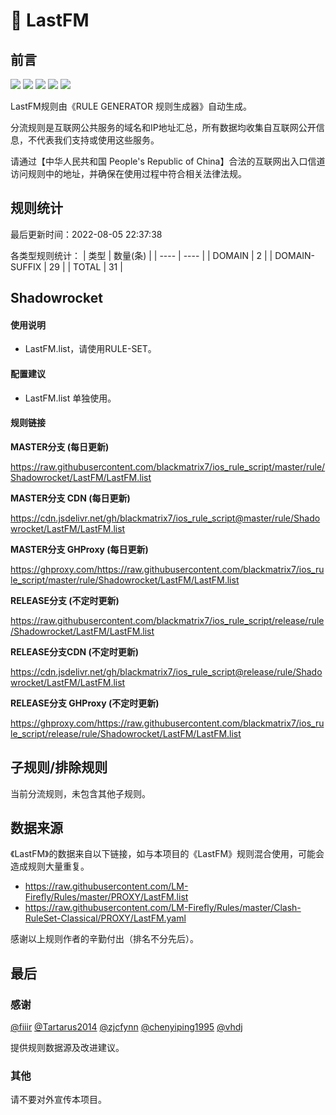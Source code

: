 # 🧸 LastFM

## 前言

![](https://shields.io/badge/-移除重复规则-ff69b4) ![](https://shields.io/badge/-DOMAIN与DOMAIN--SUFFIX合并-green) ![](https://shields.io/badge/-DOMAIN--SUFFIX间合并-critical) ![](https://shields.io/badge/-DOMAIN--SUFFIX与DOMAIN--KEYWORD合并-blue) ![](https://shields.io/badge/-IP--CIDR(6)合并-blueviolet) 

LastFM规则由《RULE GENERATOR 规则生成器》自动生成。

分流规则是互联网公共服务的域名和IP地址汇总，所有数据均收集自互联网公开信息，不代表我们支持或使用这些服务。

请通过【中华人民共和国 People's Republic of China】合法的互联网出入口信道访问规则中的地址，并确保在使用过程中符合相关法律法规。

## 规则统计

最后更新时间：2022-08-05 22:37:38

各类型规则统计：
| 类型 | 数量(条)  | 
| ---- | ----  |
| DOMAIN | 2  | 
| DOMAIN-SUFFIX | 29  | 
| TOTAL | 31  | 


## Shadowrocket 

#### 使用说明
- LastFM.list，请使用RULE-SET。

#### 配置建议
- LastFM.list 单独使用。

#### 规则链接
**MASTER分支 (每日更新)**

https://raw.githubusercontent.com/blackmatrix7/ios_rule_script/master/rule/Shadowrocket/LastFM/LastFM.list

**MASTER分支 CDN (每日更新)**

https://cdn.jsdelivr.net/gh/blackmatrix7/ios_rule_script@master/rule/Shadowrocket/LastFM/LastFM.list

**MASTER分支 GHProxy (每日更新)**

https://ghproxy.com/https://raw.githubusercontent.com/blackmatrix7/ios_rule_script/master/rule/Shadowrocket/LastFM/LastFM.list

**RELEASE分支 (不定时更新)**

https://raw.githubusercontent.com/blackmatrix7/ios_rule_script/release/rule/Shadowrocket/LastFM/LastFM.list

**RELEASE分支CDN (不定时更新)**

https://cdn.jsdelivr.net/gh/blackmatrix7/ios_rule_script@release/rule/Shadowrocket/LastFM/LastFM.list

**RELEASE分支 GHProxy (不定时更新)**

https://ghproxy.com/https://raw.githubusercontent.com/blackmatrix7/ios_rule_script/release/rule/Shadowrocket/LastFM/LastFM.list

## 子规则/排除规则


当前分流规则，未包含其他子规则。

## 数据来源

《LastFM》的数据来自以下链接，如与本项目的《LastFM》规则混合使用，可能会造成规则大量重复。

- https://raw.githubusercontent.com/LM-Firefly/Rules/master/PROXY/LastFM.list
- https://raw.githubusercontent.com/LM-Firefly/Rules/master/Clash-RuleSet-Classical/PROXY/LastFM.yaml


感谢以上规则作者的辛勤付出（排名不分先后）。

## 最后

### 感谢

[@fiiir](https://github.com/fiiir) [@Tartarus2014](https://github.com/Tartarus2014) [@zjcfynn](https://github.com/zjcfynn) [@chenyiping1995](https://github.com/chenyiping1995) [@vhdj](https://github.com/vhdj)

提供规则数据源及改进建议。

### 其他

请不要对外宣传本项目。